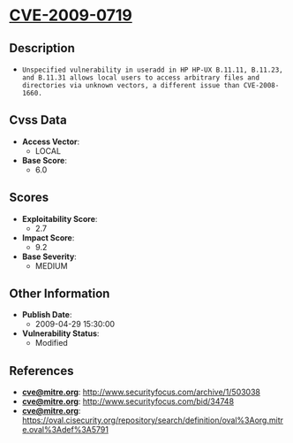 
# [CVE-2009-0719](https://cve.mitre.org/cgi-bin/cvename.cgi?name=CVE-2009-0719)

## Description

- `Unspecified vulnerability in useradd in HP HP-UX B.11.11, B.11.23, and B.11.31 allows local users to access arbitrary files and directories via unknown vectors, a different issue than CVE-2008-1660.`

## Cvss Data

- **Access Vector**:
  - LOCAL
- **Base Score**:
  - 6.0

## Scores

- **Exploitability Score**:
  - 2.7
- **Impact Score**:
  - 9.2
- **Base Severity**:
  - MEDIUM

## Other Information

- **Publish Date**:
  - 2009-04-29 15:30:00
- **Vulnerability Status**:
  - Modified

## References

- **cve@mitre.org**: http://www.securityfocus.com/archive/1/503038
- **cve@mitre.org**: http://www.securityfocus.com/bid/34748
- **cve@mitre.org**: https://oval.cisecurity.org/repository/search/definition/oval%3Aorg.mitre.oval%3Adef%3A5791
